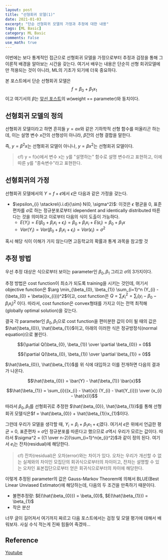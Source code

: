 ```yaml
---
layout: post
title: "선형회귀 모델(1)"
date: 2021-01-03
excerpt: "단순 선형회귀 모델의 가정과 추정에 대한 내용"
tags: [ML Basic]
category: ML Basic
comments: False
use_math: true
---
```


이번에는 보다 통계적인 접근으로 선형회귀 모델을 가정으로부터 추정과 검정을 통해 그 이론적 배경을 알아보는 시간을 갖는다. 여기서 배우는 내용은 단순히 선형 회귀모델에만 적용되는 것이 아니라, ML의 기초가 되기에 더욱 중요하다.

본 포스트에서 단순 선형회귀 모델은 $$f = \beta_{0}+ \beta_{1}x_{1}$$이고 여기서의 $\beta$는 [앞선 포스트](https://silverstar0727.github.io/ml%20basic/2021/01/03/%EB%A8%B8%EC%8B%A0%EB%9F%AC%EB%8B%9D-%EA%B0%9C%EC%9A%94/#)의 $w$(weight == parameter)와 동치이다.

## 선형회귀 모델의 정의

선형회귀 모델이라고 하면 흔히들 $y = ax$와 같은 기하학적 선형 함수를 떠올리곤 하는데, 이는 설명 변수 $x$간의 선형성이 아니라, $\beta$간의 선형 결합을 말한다.

즉, $y = \beta^2 x$는 선형회귀 모델이 아니나, $y = \beta x^2$는 선형회귀 모델이다.

> cf) y = f(x)에서 변수 x는 y를 "설명하는" 함수로 설명 변수라고 표현하고, 이에 따른 y를 "종속변수"라고 표현한다.

## 선형회귀의 가정
선형회귀 모델에서의 $Y = f + \epsilon$에서 $\epsilon$은 다음과 같은 가정을 갖는다.
* $\epsilon_{i} \stackrel{i.i.d}{\sim} N(0, \sigma^2)$: 이것은 $\epsilon$ 평균을 0, 표준편차를 $\sigma$로 하는 정규분포로부터 idependent and identically distributed 따른다는 것을 의미하고 이로부터 다음의 식이 도출이 가능하다.
  * $E(Y_{i}) = E(\beta_{0} + \beta_{i}x_{i} + \epsilon_{i}) = \beta_{0} + \beta_{i}x_{i} + E(\epsilon_{i}) = \beta_{0} + \beta_{1}x$
  * $Var(Y_{i}) = Var(\beta_{0} + \beta_{i}x_{i} + \epsilon_{i}) = Var(\epsilon_{i}) = \sigma^2$
  
혹시 해당 식이 이해가 가지 않는다면 고등학교의 확률과 통계 과목을 참고할 것

## 추정 방법
우선 추정 대상은 식으로부터 보이는 parameter인 $\beta_{0}, \beta_{1}$ 그리고 $\sigma$의 3가지이다.

추정 방법은 cost function이 최소가 되도록 training을 시키는 것인데, 여기서 objective function은
$\arg \min_{\beta_{0}, \beta_{1}} \sum_{i=1}^n (Y_{i} - (\beta_{0} + \beta{i}x_{i}))^2$이고, cost function은 $Q = \sum_{i} \epsilon_{i}^2 = \sum_{i} (y_{i} - \beta_{0} - \beta_{i}x_{i})^2$ 이다. 따라서, cost function은 convex형태를 가지고 이는 전역 최적해(globally optimal solution)을 갖는다.

결국 각 parameter인 $\beta_{0}, \beta_{1}$으로 cost function을 편미분한 값이 0이 될 때의 값은 $\hat{\beta_{0}}, \hat{\beta_{1}}$이고, 아래의 이러한 식은 정규방정식(normal equation)으로 불린다.

$${\partial Q(\beta_{0}, \beta_{1}) \over \partial \beta_{0}} = 0$$

$${\partial Q(\beta_{0}, \beta_{1}) \over \partial \beta_{1}} = 0$$

$\hat{\beta_{0}}, \hat{\beta_{1}}$를 위 식에 대입하고 이를 전개하면 다음의 결과가 나온다.

$$\hat{\beta_{0}} = \bar{Y} - \hat{\beta_{1}} \bar{x}$$

$$\hat{\beta_{1}} = \sum_{i}{(x_{i} - \hat{x}) (Y_{i} - \hat{Y_{i}})  \over  (x_{i} - \hat{x})}$$

따라서 $\beta_{0}, \beta_{1}$를 선형회귀로 추정한 $\hat{\beta_{0}}, \hat{\beta_{1}}$를 통해 선형 회귀 모델식은$f = \hat{\beta_{0}} + \hat{\beta_{1}}x_{1}$이다.

그런데 우리가 모델을 생각할 때, $Y_{i} = \beta_{i} + \beta_{1}x_{1} + \epsilon_{i}$였다. 여기서 $\epsilon$은 위에서 언급한 평균 = 0, 표준편차 = $\sigma$인 정규분포를 따른다고 했으므로 $\sigma$역시 우리가 모르는 값이다. 따라서 $\sigma^2 = ({1 \over n-2})\sum_{i=1}^n{e_{i}^2}$과 같이 정의 된다. 여기서 $e_{i}$는 잔차(residual)에 해당한다.

> cf) 잔차(residual)은 오차(error)와는 차이가 있다. 오차는 우리가 개선할 수 없는 실제와의 차이인 모집단의 회귀식으로부터의 차이이고, 잔차는 설명할 수 있는 오차인 표본집단으로부터 얻은 회귀식으로부터의 차이에 해당한다.

이렇게 추정된 parameter의 값은 Gauss-Markov Theorem에 의해서 BLUE(Best Linear Unviased Estimator)에 해당하는데, 다음의 두 조건을 만족하기 때문이다.
* 불편추정량: $E(\hat{\beta_{0}}) = \beta_{0}$, $E(\hat{\beta_{1}}) = \beta_{1}$
* 작은 분산

너무 글이 길어져서 여기까지 짜르고 다음 포스트에서는 검정 및 모델 평가에 대해서 배워보자. 사실 수식 적는게 진짜 힘들어 죽겠따...

## Reference
[Youtube](https://www.youtube.com/watch?v=AZ45z0eGlaw&list=PLpIPLT0Pf7IoTxTCi2MEQ94MZnHaxrP0j&index=23)
